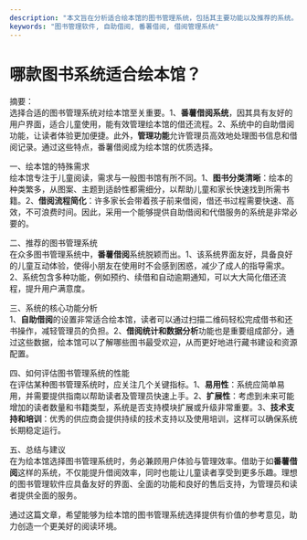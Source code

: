 ```yaml
---
description: "本文旨在分析适合绘本馆的图书管理系统，包括其主要功能以及推荐的系统。适合绘本馆的管理工具可以提高借阅效率，并提升读者体验。"
keywords: "图书管理软件, 自助借阅, 番薯借阅, 借阅管理系统"
---
```

# 哪款图书系统适合绘本馆？

摘要：  
选择合适的图书管理系统对绘本馆至关重要。1、**番薯借阅系统**，因其具有友好的用户界面，适合儿童使用，能有效管理绘本馆的借还流程。2、系统中的自助借阅功能，让读者体验更加便捷。此外，**管理功能**允许管理员高效地处理图书信息和借阅记录。通过这些特点，番薯借阅成为绘本馆的优质选择。

一、绘本馆的特殊需求  
绘本馆专注于儿童阅读，需求与一般图书馆有所不同。1、**图书分类清晰**：绘本的种类繁多，从图案、主题到适龄性都需细分，以帮助儿童和家长快速找到所需书籍。2、**借阅流程简化**：许多家长会带着孩子前来借阅，借还书过程需要快速、高效，不可浪费时间。因此，采用一个能够提供自助借阅和代借服务的系统是非常必要的。

二、推荐的图书管理系统  
在众多图书管理系统中，**番薯借阅**系统脱颖而出。1、该系统界面友好，具备良好的儿童互动体验，使得小朋友在使用时不会感到困惑，减少了成人的指导需求。2、系统包含多种功能，例如预约、续借和自动逾期通知，可以大大简化借还流程，提升用户满意度。

三、系统的核心功能分析  
1、**自助借阅**的设置非常适合绘本馆，读者可以通过扫描二维码轻松完成借书和还书操作，减轻管理员的负担。2、**借阅统计和数据分析**功能也是重要组成部分，通过这些数据，绘本馆可以了解哪些图书最受欢迎，从而更好地进行藏书建设和资源配置。

四、如何评估图书管理系统的性能  
在评估某种图书管理系统时，应关注几个关键指标。1、**易用性**：系统应简单易用，并需要提供指南以帮助读者及管理员快速上手。2、**扩展性**：考虑到未来可能增加的读者数量和书籍类型，系统是否支持模块扩展或升级非常重要。3、**技术支持和培训**：优秀的供应商会提供持续的技术支持以及使用培训，这样可以确保系统长期稳定运行。

五、总结与建议  
在为绘本馆选择图书管理系统时，务必兼顾用户体验与管理效率。借助于如**番薯借阅**这样的系统，不仅能提升借阅效率，同时也能让儿童读者享受到更多乐趣。理想的图书管理软件应具备友好的界面、全面的功能和良好的售后支持，为管理员和读者提供全面的服务。

通过这篇文章，希望能够为绘本馆的图书管理系统选择提供有价值的参考意见，助力创造一个更美好的阅读环境。
